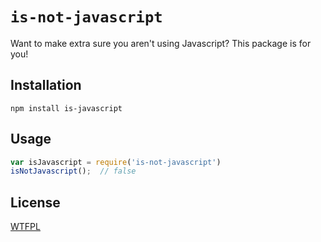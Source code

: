 # `is-not-javascript`

Want to make extra sure you aren't using Javascript? This package is for you!

## Installation
`npm install is-javascript`

## Usage

```javascript
var isJavascript = require('is-not-javascript')
isNotJavascript();  // false
```

## License
[WTFPL](http://www.wtfpl.net/)
